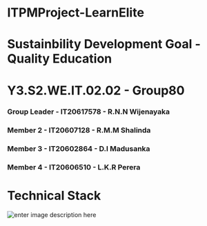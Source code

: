 # ITPMProject-LearnElite

# Sustainbility Development Goal - Quality Education

# Y3.S2.WE.IT.02.02 - Group80

### Group Leader - IT20617578 - R.N.N Wijenayaka
### Member 2 - IT20607128 - R.M.M Shalinda
### Member 3 - IT20602864 - D.I Madusanka
### Member 4 - IT20606510 - L.K.R Perera

# Technical Stack
![enter image description here](https://devtechnosys.com/insights/wp-content/uploads/2022/12/Mern-Stack.png)
